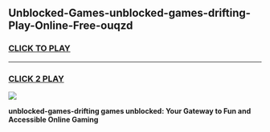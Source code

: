 
## Unblocked-Games-unblocked-games-drifting-Play-Online-Free-ouqzd
<h3>
<a href="https://premium76.site?title=unblocked-games-drifting&ref=26A">CLICK TO PLAY</a></h3>
<hr>

<h3>
<a href="https://premium76.site?title=unblocked-games-drifting&ref=26A">CLICK 2 PLAY</a>
  
</h3>

<a href="https://premium76.site?title=unblocked-games-drifting&ref=26A"><img src="https://clearcache.store/games.png"></a>


**unblocked-games-drifting games unblocked: Your Gateway to Fun and Accessible Online Gaming**
